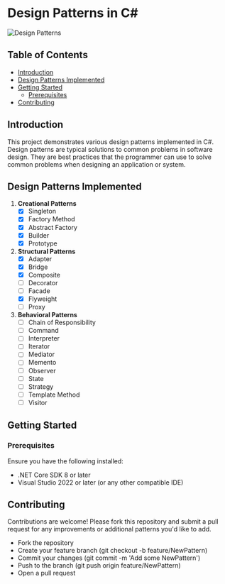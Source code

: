 # Design Patterns in C#

![Design Patterns](https://img.shields.io/badge/Design%20Patterns-C%23-brightgreen)

## Table of Contents
- [Introduction](#introduction)
- [Design Patterns Implemented](#design-patterns-implemented)
- [Getting Started](#getting-started)
  - [Prerequisites](#prerequisites)
- [Contributing](#contributing)

## Introduction

This project demonstrates various design patterns implemented in C#. Design patterns are typical solutions to common problems in software design. They are best practices that the programmer can use to solve common problems when designing an application or system.

## Design Patterns Implemented

1. **Creational Patterns**
   - [X] Singleton
   - [X] Factory Method
   - [X] Abstract Factory
   - [X] Builder
   - [X] Prototype

2. **Structural Patterns**
   - [X] Adapter
   - [X] Bridge
   - [X] Composite
   - [ ] Decorator
   - [ ] Facade
   - [X] Flyweight
   - [ ] Proxy

3. **Behavioral Patterns**
   - [ ] Chain of Responsibility
   - [ ] Command
   - [ ] Interpreter
   - [ ] Iterator
   - [ ] Mediator
   - [ ] Memento
   - [ ] Observer
   - [ ] State
   - [ ] Strategy
   - [ ] Template Method
   - [ ] Visitor

## Getting Started

### Prerequisites

Ensure you have the following installed:
- .NET Core SDK 8 or later
- Visual Studio 2022 or later (or any other compatible IDE)

## Contributing
Contributions are welcome! Please fork this repository and submit a pull request for any improvements or additional patterns you'd like to add.

- Fork the repository
- Create your feature branch (git checkout -b feature/NewPattern)
- Commit your changes (git commit -m 'Add some NewPattern')
- Push to the branch (git push origin feature/NewPattern)
- Open a pull request


